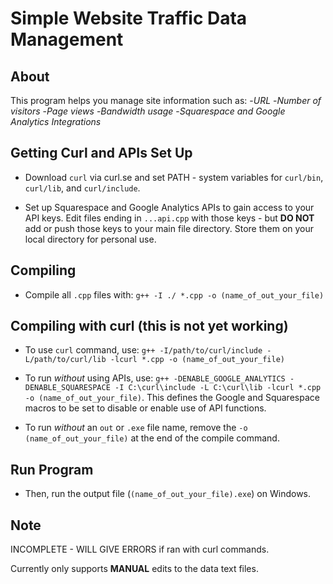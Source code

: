 # Simple Website Traffic Data Management

## About
This program helps you manage site information such as:
-*URL*
-*Number of visitors*
-*Page views*
-*Bandwidth usage*
-*Squarespace and Google Analytics Integrations*

## Getting Curl and APIs Set Up
- Download `curl` via curl.se and set PATH - system variables for `curl/bin`, `curl/lib`, and `curl/include`.

- Set up Squarespace and Google Analytics APIs to gain access to your API keys. Edit files ending in `...api.cpp` with those keys - but **DO NOT** add or push those keys to your main file directory. Store them on your local directory for personal use.

## Compiling
- Compile all `.cpp` files with: `g++ -I ./ *.cpp -o (name_of_out_your_file)`


## Compiling with curl (this is not yet working)
- To use `curl` command, use: `g++ -I/path/to/curl/include -L/path/to/curl/lib -lcurl *.cpp -o (name_of_out_your_file)`

- To run *without* using APIs, use: `g++ -DENABLE_GOOGLE_ANALYTICS -DENABLE_SQUARESPACE -I C:\curl\include -L C:\curl\lib -lcurl *.cpp -o (name_of_out_your_file)`. This defines the Google and Squarespace macros to be set to disable or enable use of API functions.

- To run *without* an `out` or `.exe` file name, remove the `-o (name_of_out_your_file)` at the end of the compile command.

## Run Program
- Then, run the output file (`(name_of_out_your_file).exe`) on Windows.

## Note
INCOMPLETE - WILL GIVE ERRORS if ran with curl commands.

Currently only supports **MANUAL** edits to the data text files.

